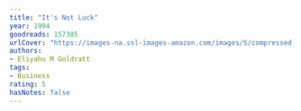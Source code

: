 ```yaml
---
title: "It's Not Luck"
year: 1994
goodreads: 157385
urlCover: "https://images-na.ssl-images-amazon.com/images/S/compressed.photo.goodreads.com/books/1348500214i/157385.jpg"
authors:
- Eliyahu M Goldratt
tags:
- Business
rating: 5
hasNotes: false
---
```

